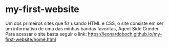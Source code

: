# my-first-website
Um dos primeiros sites que fiz usando HTML e CSS, o site consiste em ser um informativo de uma das minhas bandas favoritas, Agent Side Grinder. Para acessar o site basta seguir o link: https://leonardoboch.github.io/my-first-website/home.html
